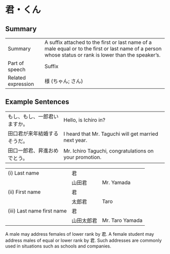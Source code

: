 # 君・くん

## Summary

<table><tr>   <td>Summary</td>   <td>A suffix attached to the first or last name of a male equal or to the first or last name of a person whose status or rank is lower than the speaker’s.</td></tr><tr>   <td>Part of speech</td>   <td>Suffix</td></tr><tr>   <td>Related expression</td>   <td>様 (ちゃん; さん)</td></tr></table>

## Example Sentences

<table><tr>   <td>もし、もし、一郎君いますか。</td>   <td>Hello, is Ichiro in?</td></tr><tr>   <td>田口君が来年結婚するそうだ。</td>   <td>I heard that Mr. Taguchi will get married next year.</td></tr><tr>   <td>田口一郎君、昇進おめでとう。</td>   <td>Mr. Ichiro Taguchi, congratulations on your promotion.</td></tr></table>

<table class="table"> <tbody><tr class="tr head"> <td class="td"><span class="numbers">(i)</span> <span> Last    name</span></td> <td class="td"><span class="concept">君</span> </td> <td class="td"><span>&nbsp;</span></td> </tr> <tr class="tr"> <td class="td"><span>&nbsp;</span></td> <td class="td"><span>山田<span class="concept">君</span></span> </td> <td class="td"><span>Mr.    Yamada</span></td> </tr> <tr class="tr head"> <td class="td"><span class="numbers">(ii)</span> <span> First name</span></td> <td class="td"><span class="concept">君</span> </td> <td class="td"><span>&nbsp;</span></td> </tr> <tr class="tr"> <td class="td"><span>&nbsp;</span></td> <td class="td"><span>太郎<span class="concept">君</span></span> </td> <td class="td"><span>Taro</span></td> </tr> <tr class="tr head"> <td class="td"><span class="numbers">(iii)</span> <span> <span class="bold">Last name first name</span></span></td> <td class="td"><span class="concept">君</span> </td> <td class="td"><span>&nbsp;</span></td> </tr> <tr class="tr"> <td class="td"><span>&nbsp;</span></td> <td class="td"><span>山田太郎<span class="concept">君</span></span> </td> <td class="td"><span>Mr.    Taro Yamada</span></td> </tr></tbody></table>

<p>A male may address females of lower rank by <span class="cloze">君</span>. A female student may address males of equal or lower rank by <span class="cloze">君</span>. Such addresses are commonly used in situations such as schools and companies.</p>

